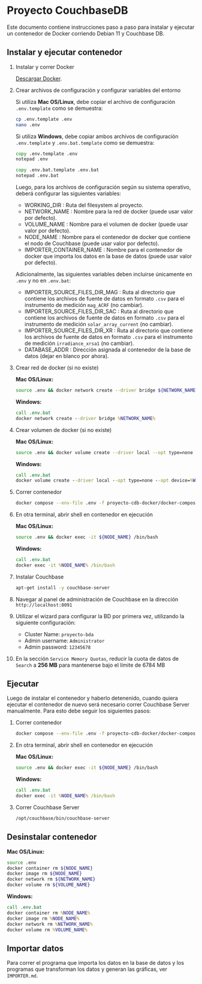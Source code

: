 # Proyecto CouchbaseDB

Este documento contiene instrucciones paso a paso para instalar y ejecutar un contenedor de Docker corriendo Debian 11 y Couchbase DB.

## Instalar y ejecutar contenedor

1. Instalar y correr Docker

    [Descargar Docker](https://docs.docker.com/get-docker/).

2. Crear archivos de configuración y configurar variables del entorno

    Si utiliza **Mac OS/Linux**, debe copiar el archivo de configuración `.env.template` como se demuestra:
    ```bash
    cp .env.template .env
    nano .env
    ```

    Si utiliza **Windows**, debe copiar ambos archivos de configuración `.env.template` y `.env.bat.template` como se demuestra:
    ```cmd
    copy .env.template .env
    notepad .env

    copy .env.bat.template .env.bat
    notepad .env.bat
    ```

    Luego, para los archivos de configuración según su sistema operativo, deberá configurar las siguientes variables:

    * WORKING_DIR : Ruta del filesystem al proyecto.
    * NETWORK_NAME : Nombre para la red de docker (puede usar valor por defecto).
    * VOLUME_NAME : Nombre para el volumen de docker (puede usar valor por defecto).
    * NODE_NAME : Nombre para el contenedor de docker que contiene el nodo de Couchbase (puede usar valor por defecto).
    * IMPORTER_CONTAINER_NAME : Nombre para el contenedor de docker que importa los datos en la base de datos (puede usar valor por defecto).

    Adicionalmente, las siguientes variables deben incluirse únicamente en `.env` y no en `.env.bat`:
    * IMPORTER_SOURCE_FILES_DIR_MAG : Ruta al directorio que contiene los archivos de fuente de datos en formato `.csv` para el instrumento de
    medición `mag_ACRF` (no cambiar).
    * IMPORTER_SOURCE_FILES_DIR_SAC : Ruta al directorio que contiene los archivos de fuente de datos en formato `.csv` para el instrumento de 
    medición `solar_array_current` (no cambiar).
    * IMPORTER_SOURCE_FILES_DIR_XR : Ruta al directorio que contiene los archivos de fuente de datos en formato `.csv` para el instrumento de
    medición `irradiance_xrsa1` (no cambiar).
    * DATABASE_ADDR : Dirección asignada al contenedor de la base de datos (dejar en blanco por ahora).

3. Crear red de docker (si no existe)

    **Mac OS/Linux:**
    ```bash
    source .env && docker network create --driver bridge ${NETWORK_NAME}
    ```

    **Windows:**
    ```cmd
    call .env.bat
    docker network create --driver bridge %NETWORK_NAME% 
    ```

4. Crear volumen de docker (si no existe)

    **Mac OS/Linux:**
    ```bash
    source .env && docker volume create --driver local --opt type=none --opt device=${WORKING_DIR} --opt o=bind ${VOLUME_NAME}
    ```

    **Windows:**
    ```cmd
    call .env.bat
    docker volume create --driver local --opt type=none --opt device=%WORKING_DIR% --opt o=bind %VOLUME_NAME%
    ```

5. Correr contenedor

    ```bash
    docker compose --env-file .env -f proyecto-cdb-docker/docker-compose.yml up
    ```

6. En otra terminal, abrir shell en contenedor en ejecución

    **Mac OS/Linux:**
    ```bash
    source .env && docker exec -it ${NODE_NAME} /bin/bash
    ```

    **Windows:**
    ```cmd
    call .env.bat
    docker exec -it %NODE_NAME% /bin/bash
    ```

7. Instalar Couchbase

    ```bash
    apt-get install -y couchbase-server
    ```

8. Navegar al panel de administración de Couchbase en la dirección `http://localhost:8091`

9. Utilizar el wizard para configurar la BD por primera vez, utilizando la siguiente configuración:
    * Cluster Name: `proyecto-bda`
    * Admin username: `Administrator`
    * Admin password: `12345678`

10. En la sección `Service Memory Quotas`, reducir la cuota de datos de `Search` a **256 MB** para mantenerse bajo el límite de 6784 MB

## Ejecutar

Luego de instalar el contenedor y haberlo detenenido, cuando quiera ejecutar el contenedor de nuevo será necesario correr Couchbase Server manualmente.
Para esto debe seguir los siguientes pasos:

1. Correr contenedor

    ```bash
    docker compose --env-file .env -f proyecto-cdb-docker/docker-compose.yml up
    ```

2. En otra terminal, abrir shell en contenedor en ejecución

    **Mac OS/Linux:**
    ```bash
    source .env && docker exec -it ${NODE_NAME} /bin/bash
    ```

    **Windows:**
    ```cmd
    call .env.bat
    docker exec -it %NODE_NAME% /bin/bash
    ```

3. Correr Couchbase Server

    ```bash
    /opt/couchbase/bin/couchbase-server
    ```

## Desinstalar contenedor

**Mac OS/Linux:**
```bash
source .env
docker container rm ${NODE_NAME}
docker image rm ${NODE_NAME}
docker network rm ${NETWORK_NAME}
docker volume rm ${VOLUME_NAME}
```

**Windows:**
```cmd
call .env.bat
docker container rm %NODE_NAME%
docker image rm %NODE_NAME%
docker network rm %NETWORK_NAME%
docker volume rm %VOLUME_NAME%
```

## Importar datos

Para correr el programa que importa los datos en la base de datos y los programas que transforman los datos y generan las gráficas, ver `IMPORTER.md`.